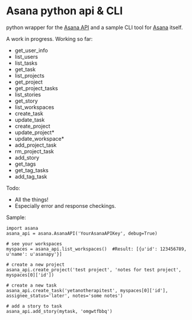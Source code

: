 # Asana python api & CLI

python wrapper for the [Asana API](http://asana.com) and a sample CLI tool for 
[Asana](http://asana.com) itself.

A work in progress. Working so far:

- get_user_info
- list_users
- list_tasks
- get_task
- list_projects
- get_project
- get_project_tasks
- list_stories
- get_story
- list_workspaces
- create_task
- update_task
- create_project
- update_project*
- update_workspace*
- add_project_task
- rm_project_task
- add_story
- get_tags
- get_tag_tasks
- add_tag_task

Todo:

- All the things!
- Especially error and response checkings.

Sample:

    import asana
    asana_api = asana.AsanaAPI('YourAsanaAPIKey', debug=True)

    # see your workspaces
    myspaces = asana_api.list_workspaces()  #Result: [{u'id': 123456789, u'name': u'asanapy'}]

    # create a new project
    asana_api.create_project('test project', 'notes for test project', myspaces[0]['id'])

    # create a new task
    asana_api.create_task('yetanotherapitest', myspaces[0]['id'], assignee_status='later', notes='some notes')

    # add a story to task
    asana_api.add_story(mytask, 'omgwtfbbq')

